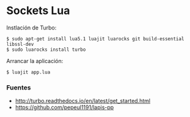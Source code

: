 # Sockets Lua

Instlación de Turbo:

    $ sudo apt-get install lua5.1 luajit luarocks git build-essential libssl-dev
    $ sudo luarocks install turbo

Arrancar la aplicación:

    $ luajit app.lua

### Fuentes

+ http://turbo.readthedocs.io/en/latest/get_started.html
+ https://github.com/pepeul1191/lapis-pp